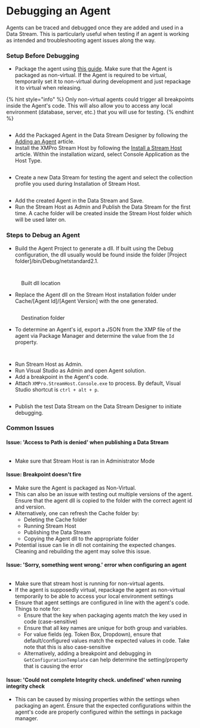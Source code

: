# Debugging an Agent

Agents can be traced and debugged once they are added and used in a Data Stream. This is particularly useful when testing if an agent is working as intended and troubleshooting agent issues along the way.

### Setup Before Debugging

* Package the agent using [this guide](packaging-agents.md). Make sure that the Agent is packaged as non-virtual. If the Agent is required to be virtual, temporarily set it to non-virtual during development and just repackage it to virtual when releasing.

{% hint style="info" %}
Only non-virtual agents could trigger all breakpoints inside the Agent's code. This will also allow you to access any local environment (database, server, etc.) that you will use for testing.
{% endhint %}

<figure><img src="../../.gitbook/assets/Debugging an Agent - Package Manager Configuration.png" alt=""><figcaption></figcaption></figure>

* Add the Packaged Agent in the Data Stream Designer by following the [Adding an Agent](manage-agents.md#adding-an-agent) article.
* Install the XMPro Stream Host by following the [Install a Stream Host](../stream-host.md#how-to-install-a-stream-host) article. Within the installation wizard, select Console Application as the Host Type.

<figure><img src="../../.gitbook/assets/Debugging an Agent - Install Stream Host.png" alt=""><figcaption></figcaption></figure>

* Create a new Data Stream for testing the agent and select the collection profile you used during Installation of Stream Host.

<figure><img src="../../.gitbook/assets/Debugging an Agent - Create Data Stream.png" alt=""><figcaption></figcaption></figure>

* Add the created Agent in the Data Stream and Save.
* Run the Stream Host as Admin and Publish the Data Stream for the first time. A cache folder will be created inside the Stream Host folder which will be used later on.

### Steps to Debug an Agent

* Build the Agent Project to generate a dll. If built using the Debug configuration, the dll usually would be found inside the folder \[Project folder]/bin/Debug/netstandard2.1.

<img src="../../.gitbook/assets/Debugging an Agent - Build Agent.png" alt="" data-size="original">

<figure><img src="../../.gitbook/assets/Debugging an Agent - Built dll version.png" alt=""><figcaption><p>Built dll location</p></figcaption></figure>

* Replace the Agent dll on the Stream Host installation folder under Cache/\[Agent Id]/\[Agent Version] with the one generated.

<figure><img src="../../.gitbook/assets/Debugging an Agent - Stream Host Destination Folder.png" alt=""><figcaption><p>Destination folder</p></figcaption></figure>

* To determine an Agent's id, export a JSON from the XMP file of the agent via Package Manager and determine the value from the `Id` property.

<figure><img src="../../.gitbook/assets/Debugging an Agent - Export JSON.png" alt=""><figcaption></figcaption></figure>

<figure><img src="../../.gitbook/assets/Debugging an Agent - Json.png" alt=""><figcaption></figcaption></figure>

* Run Stream Host as Admin.
* Run Visual Studio as Admin and open Agent solution.
* Add a breakpoint in the Agent's code.
* Attach `XMPro.StreamHost.Console.exe` to process. By default, Visual Studio shortcut is `ctrl + alt + p`.

<figure><img src="../../.gitbook/assets/Debugging an Agent - Attach a Process.png" alt=""><figcaption></figcaption></figure>

* Publish the test Data Stream on the Data Stream Designer to initiate debugging.

### Common Issues

#### Issue: 'Access to Path is denied' when publishing a Data Stream

<figure><img src="../../.gitbook/assets/Access to path is denied (1) (1).png" alt=""><figcaption></figcaption></figure>

* Make sure that Stream Host is ran in Administrator Mode

#### Issue: Breakpoint doesn't fire

* Make sure the Agent is packaged as Non-Virtual.
* This can also be an issue with testing out multiple versions of the agent. Ensure that the agent dll is copied to the folder with the correct agent id and version.
* Alternatively, one can refresh the Cache folder by:
  * Deleting the Cache folder
  * Running Stream Host
  * Publishing the Data Stream
  * Copying the Agent dll to the appropriate folder
* Potential issue can lie in dll not containing the expected changes. Cleaning and rebuilding the agent may solve this issue.

#### Issue: 'Sorry, something went wrong.' error when configuring an agent

<figure><img src="../../.gitbook/assets/Error when configuring agent.png" alt=""><figcaption></figcaption></figure>

* Make sure that stream host is running for non-virtual agents.
* If the agent is supposedly virtual, repackage the agent as non-virtual temporarily to be able to access your local environment settings
* Ensure that agent settings are configured in line with the agent's code. Things to note for:
  * Ensure that the key when packaging agents match the key used in code (case-sensitive)
  * Ensure that all key names are unique for both group and variables.
  * For value fields (eg. Token Box, Dropdown), ensure that default/configured values match the expected values in code. Take note that this is also case-sensitive
  * Alternatively, adding a breakpoint and debugging in `GetConfigurationTemplate` can help determine the setting/property that is causing the error

#### Issue: 'Could not complete Integrity check. undefined' when running integrity check

* This can be caused by missing properties within the settings when packaging an agent. Ensure that the expected configurations within the agent's code are properly configured within the settings in package manager.

